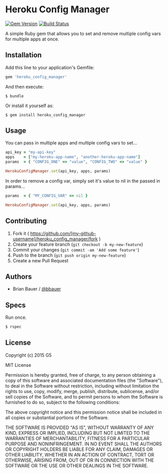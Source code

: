 # Heroku Config Manager

[![Gem Version](https://badge.fury.io/rb/heroku_config_manager.svg)](http://badge.fury.io/rb/heroku_config_manager)
[![Build Status](https://travis-ci.org/G5/heroku_config_manager.svg?branch=master)](https://travis-ci.org/G5/heroku_config_manager)

A simple Ruby gem that allows you to set and remove multiple config vars
for multiple apps at once.

## Installation

Add this line to your application's Gemfile:

```ruby
gem 'heroku_config_manager'
```

And then execute:

    $ bundle

Or install it yourself as:

    $ gem install heroku_config_manager

## Usage

You can pass in multiple apps and multiple config vars to set...

```ruby
api_key = "my-api-key"
apps    = ["my-heroku-app-name", "another-heroku-app-name"]
params  = { "CONFIG_ONE" => "value", "CONFIG_TWO" => "value" }

HerokuConfigManager.set(api_key, apps, params)
```

In order to remove a config var, simply set it's value to nil in the passed in
params...

```ruby
params  = { "MY_CONFIG_VAR" => nil }

HerokuConfigManager.set(api_key, apps, params)
```

## Contributing

1. Fork it ( https://github.com/[my-github-username]/heroku_config_manager/fork )
2. Create your feature branch (`git checkout -b my-new-feature`)
3. Commit your changes (`git commit -am 'Add some feature'`)
4. Push to the branch (`git push origin my-new-feature`)
5. Create a new Pull Request

## Authors

  * Brian Bauer / [@bbauer](https://github.com/bbauer)

## Specs

Run once.

```bash
$ rspec
```

## License

Copyright (c) 2015 G5

MIT License

Permission is hereby granted, free of charge, to any person obtaining
a copy of this software and associated documentation files (the
"Software"), to deal in the Software without restriction, including
without limitation the rights to use, copy, modify, merge, publish,
distribute, sublicense, and/or sell copies of the Software, and to
permit persons to whom the Software is furnished to do so, subject to
the following conditions:

The above copyright notice and this permission notice shall be
included in all copies or substantial portions of the Software.

THE SOFTWARE IS PROVIDED "AS IS", WITHOUT WARRANTY OF ANY KIND,
EXPRESS OR IMPLIED, INCLUDING BUT NOT LIMITED TO THE WARRANTIES OF
MERCHANTABILITY, FITNESS FOR A PARTICULAR PURPOSE AND
NONINFRINGEMENT. IN NO EVENT SHALL THE AUTHORS OR COPYRIGHT HOLDERS BE
LIABLE FOR ANY CLAIM, DAMAGES OR OTHER LIABILITY, WHETHER IN AN ACTION
OF CONTRACT, TORT OR OTHERWISE, ARISING FROM, OUT OF OR IN CONNECTION
WITH THE SOFTWARE OR THE USE OR OTHER DEALINGS IN THE SOFTWARE.
